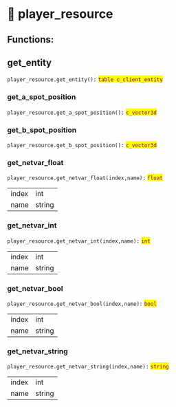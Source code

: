 # 🤗 player\_resource

## Functions:

## get\_entity

`player_resource.get_entity():` <mark style="color:purple;">`table c_client_entity`</mark>

### get\_a\_spot\_position

`player_resource.get_a_spot_position():` <mark style="color:purple;">`c_vector3d`</mark>

### get\_b\_spot\_position

`player_resource.get_b_spot_position():` <mark style="color:purple;">`c_vector3d`</mark>

### get\_netvar\_float

`player_resource.get_netvar_float(index,name):` <mark style="color:purple;">`float`</mark>

|       |        |
| ----- | ------ |
| index | int    |
| name  | string |

### get\_netvar\_int

`player_resource.get_netvar_int(index,name):` <mark style="color:purple;">`int`</mark>

|       |        |
| ----- | ------ |
| index | int    |
| name  | string |

### get\_netvar\_bool

`player_resource.get_netvar_bool(index,name):` <mark style="color:purple;">`bool`</mark>

|       |        |
| ----- | ------ |
| index | int    |
| name  | string |

### get\_netvar\_string

`player_resource.get_netvar_string(index,name):` <mark style="color:purple;">`string`</mark>

|       |        |
| ----- | ------ |
| index | int    |
| name  | string |
